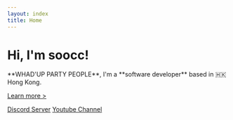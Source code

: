 ```yaml
---
layout: index
title: Home
---
```


<h1 id="hi-im-soocc" class="anim-typewriter">Hi, I'm soocc!</h1>
<p markdown="1">**WHAD'UP PARTY PEOPLE**, I'm a **software developer** based in 🇭🇰 Hong Kong.</p>

<a id="gold-link" href="about">Learn more ></a>

<a id="discord-btn" class="btn deco-none" href="https://discord.gg/72UPzkfxXM">Discord Server</a>
<a id="youtube-btn" class="btn deco-none" href="https://youtube.com/sooccc">Youtube Channel</a>
